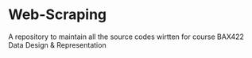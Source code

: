 # Web-Scraping

A repository to maintain all the source codes wirtten for course BAX422 Data Design & Representation
